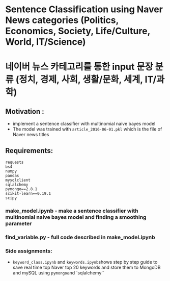 # Sentence Classification using Naver News categories (Politics, Economics, Society, Life/Culture, World, IT/Science)
# 네이버 뉴스 카테고리를 통한 input 문장 분류 (정치, 경제, 사회, 생활/문화, 세계, IT/과학)

## Motivation :
- implement a sentence classifier with multinomial naive bayes model 
- The model was trained with `article_2016-06-01.pkl` which is the file of Naver news titles 

## Requirements:
```
requests
bs4
numpy
pandas
mysqlclient
sqlalchemy
pymongo==2.8.1
scikit-learn==0.19.1
scipy
```


### make_model.ipynb - make a sentence classifier with multinomial naive bayes model and finding a smoothing parameter 
### find_variable.py - full code described in make_model.ipynb

### Side assignments:
- `keyword_class.ipynb` and `keywords.ipynb`shows step by step guide to save real time top Naver top 20 keywords and store them to MongoDB and mySQL using `pymongo`and `sqlalchemy``

